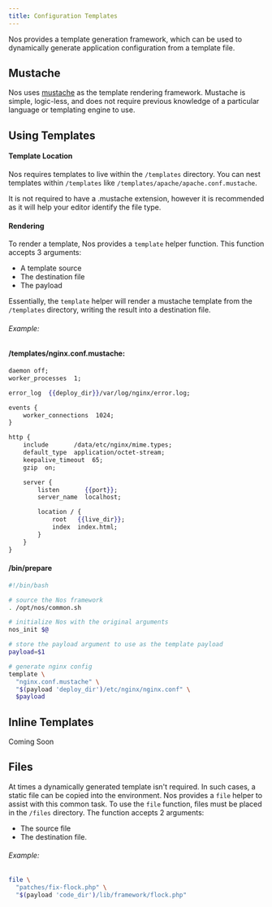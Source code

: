 ```yaml
---
title: Configuration Templates
---
```


Nos provides a template generation framework, which can be used to dynamically generate application configuration from a template file.

## Mustache

Nos uses [mustache](https://mustache.github.io/mustache.5.html) as the template rendering framework. Mustache is simple, logic-less, and does not require previous knowledge of a particular language or templating engine to use.

## Using Templates

#### Template Location

Nos requires templates to live within the `/templates` directory. You can nest templates within `/templates` like `/templates/apache/apache.conf.mustache`.

It is not required to have a .mustache extension, however it is recommended as it will help your editor identify the file type.

#### Rendering

To render a template, Nos provides a `template` helper function. This function accepts 3 arguments:

- A template source
- The destination file
- The payload

Essentially, the `template` helper will render a mustache template from the `/templates` directory, writing the result into a destination file.

###### Example:

#### /templates/nginx.conf.mustache:

```mustache
daemon off;
worker_processes  1;

error_log  {{deploy_dir}}/var/log/nginx/error.log;

events {
    worker_connections  1024;
}

http {
    include       /data/etc/nginx/mime.types;
    default_type  application/octet-stream;
    keepalive_timeout  65;
    gzip  on;

    server {
        listen       {{port}};
        server_name  localhost;

        location / {
            root   {{live_dir}};
            index  index.html;
        }
    }
}

```

#### /bin/prepare

```bash
#!/bin/bash

# source the Nos framework
. /opt/nos/common.sh

# initialize Nos with the original arguments
nos_init $@

# store the payload argument to use as the template payload
payload=$1

# generate nginx config
template \
  "nginx.conf.mustache" \
  "$(payload 'deploy_dir')/etc/nginx/nginx.conf" \
  $payload


```

## Inline Templates

Coming Soon

## Files

At times a dynamically generated template isn't required. In such cases, a static file can be copied into the environment. Nos provides a `file` helper to assist with this common task. To use the `file` function, files must be placed in the `/files` directory. The function accepts 2 arguments:

- The source file
- The destination file.

###### Example:

```bash
file \
  "patches/fix-flock.php" \
  "$(payload 'code_dir')/lib/framework/flock.php"

```
